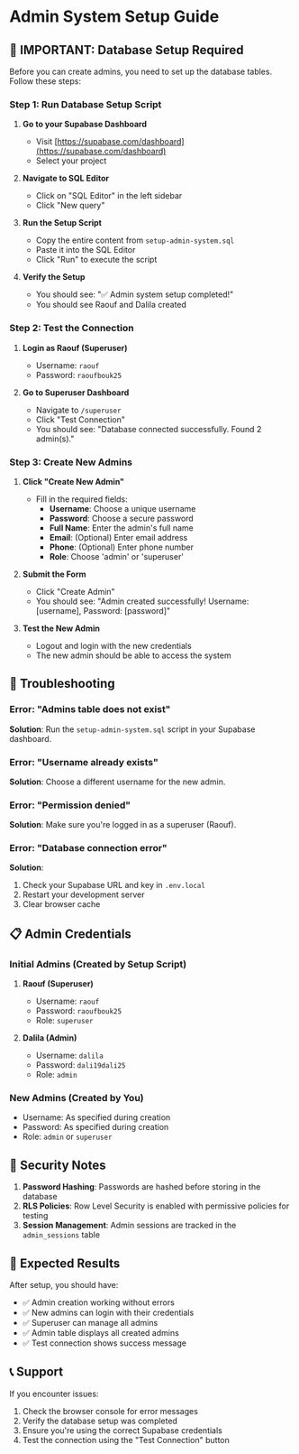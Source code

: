 # Admin System Setup Guide

## 🚨 **IMPORTANT: Database Setup Required**

Before you can create admins, you need to set up the database tables. Follow these steps:

### Step 1: Run Database Setup Script

1. **Go to your Supabase Dashboard**
   - Visit [https://supabase.com/dashboard](https://supabase.com/dashboard)
   - Select your project

2. **Navigate to SQL Editor**
   - Click on "SQL Editor" in the left sidebar
   - Click "New query"

3. **Run the Setup Script**
   - Copy the entire content from `setup-admin-system.sql`
   - Paste it into the SQL Editor
   - Click "Run" to execute the script

4. **Verify the Setup**
   - You should see: "✅ Admin system setup completed!"
   - You should see Raouf and Dalila created

### Step 2: Test the Connection

1. **Login as Raouf (Superuser)**
   - Username: `raouf`
   - Password: `raoufbouk25`

2. **Go to Superuser Dashboard**
   - Navigate to `/superuser`
   - Click "Test Connection"
   - You should see: "Database connected successfully. Found 2 admin(s)."

### Step 3: Create New Admins

1. **Click "Create New Admin"**
   - Fill in the required fields:
     - **Username**: Choose a unique username
     - **Password**: Choose a secure password
     - **Full Name**: Enter the admin's full name
     - **Email**: (Optional) Enter email address
     - **Phone**: (Optional) Enter phone number
     - **Role**: Choose 'admin' or 'superuser'

2. **Submit the Form**
   - Click "Create Admin"
   - You should see: "Admin created successfully! Username: [username], Password: [password]"

3. **Test the New Admin**
   - Logout and login with the new credentials
   - The new admin should be able to access the system

## 🔧 **Troubleshooting**

### Error: "Admins table does not exist"

**Solution**: Run the `setup-admin-system.sql` script in your Supabase dashboard.

### Error: "Username already exists"

**Solution**: Choose a different username for the new admin.

### Error: "Permission denied"

**Solution**: Make sure you're logged in as a superuser (Raouf).

### Error: "Database connection error"

**Solution**: 
1. Check your Supabase URL and key in `.env.local`
2. Restart your development server
3. Clear browser cache

## 📋 **Admin Credentials**

### Initial Admins (Created by Setup Script)

1. **Raouf (Superuser)**
   - Username: `raouf`
   - Password: `raoufbouk25`
   - Role: `superuser`

2. **Dalila (Admin)**
   - Username: `dalila`
   - Password: `dali19dali25`
   - Role: `admin`

### New Admins (Created by You)

- Username: As specified during creation
- Password: As specified during creation
- Role: `admin` or `superuser`

## 🔐 **Security Notes**

1. **Password Hashing**: Passwords are hashed before storing in the database
2. **RLS Policies**: Row Level Security is enabled with permissive policies for testing
3. **Session Management**: Admin sessions are tracked in the `admin_sessions` table

## 🎯 **Expected Results**

After setup, you should have:
- ✅ Admin creation working without errors
- ✅ New admins can login with their credentials
- ✅ Superuser can manage all admins
- ✅ Admin table displays all created admins
- ✅ Test connection shows success message

## 📞 **Support**

If you encounter issues:
1. Check the browser console for error messages
2. Verify the database setup was completed
3. Ensure you're using the correct Supabase credentials
4. Test the connection using the "Test Connection" button 